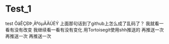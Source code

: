 ﻿# Test_1
test
ÕâÊÇÐÞ¸ÄºóµÄÄÚÈÝ
上面那句话到了github上怎么成了乱码了？
我就看一看有没有改变
我继续看一看有没有变化
用Tortoisegit使用shh推送的
再推送一次
再推送一次
再推送一次